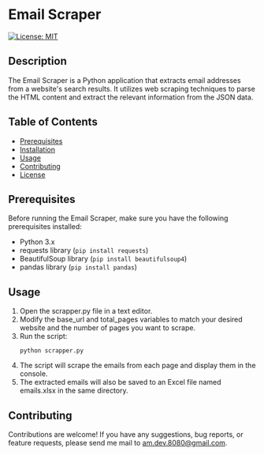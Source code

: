 # Email Scraper

[![License: MIT](https://img.shields.io/badge/License-MIT-yellow.svg)](https://opensource.org/licenses/MIT)

## Description

The Email Scraper is a Python application that extracts email addresses from a website's search results. It utilizes web scraping techniques to parse the HTML content and extract the relevant information from the JSON data.

## Table of Contents

- [Prerequisites](#prerequisites)
- [Installation](#installation)
- [Usage](#usage)
- [Contributing](#contributing)
- [License](#license)

## Prerequisites

Before running the Email Scraper, make sure you have the following prerequisites installed:

- Python 3.x
- requests library (`pip install requests`)
- BeautifulSoup library (`pip install beautifulsoup4`)
- pandas library (`pip install pandas`)

## Usage

1. Open the scrapper.py file in a text editor.
2. Modify the base_url and total_pages variables to match your desired website and the number of pages you want to scrape.
3. Run the script:
   ```shell
   python scrapper.py
4. The script will scrape the emails from each page and display them in the console.
5. The extracted emails will also be saved to an Excel file named emails.xlsx in the same directory.

## Contributing
Contributions are welcome! If you have any suggestions, bug reports, or feature requests, please send me mail to am.dev.8080@gmail.com.
